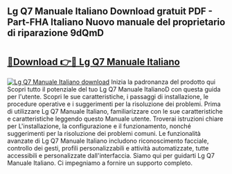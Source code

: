 ## Lg Q7 Manuale Italiano Download gratuit PDF - Part-FHA Italiano Nuovo manuale del proprietario di riparazione 9dQmD

# <h2><a href="http://dffiw23.blite.top/?on=Lg+Q7+Manuale+Italiano">🔗Download 👉🔴 Lg Q7 Manuale Italiano</a></h2>

[![Lg Q7 Manuale Italiano download](https://i.imgur.com/lujVjoI.png)](http://dffiw23.blite.top/?on=Lg+Q7+Manuale+Italiano)
Inizia la padronanza del prodotto qui Scopri tutto il potenziale del tuo Lg Q7 Manuale ItalianoD con questa guida per l'utente. Scopri le sue caratteristiche, i passaggi di installazione, le procedure operative e i suggerimenti per la risoluzione dei problemi. Prima di utilizzare Lg Q7 Manuale Italiano, familiarizzare con le sue caratteristiche e caratteristiche leggendo questo Manuale utente. Troverai istruzioni chiare per L'installazione, la configurazione e il funzionamento, nonché suggerimenti per la risoluzione dei problemi comuni. Le funzionalità avanzate di Lg Q7 Manuale Italiano includono riconoscimento facciale, controllo dei gesti, profili personalizzabili e attività automatizzate, tutte accessibili e personalizzate dall'interfaccia. Siamo qui per guidarti Lg Q7 Manuale Italiano. Ci impegniamo a fornire un supporto completo.
